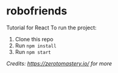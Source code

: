 # robofriends
Tutorial for React
To run the project:

1. Clone this repo
2. Run `npm install`
3. Run `npm start`

*Credits: https://zerotomastery.io/ for more*
